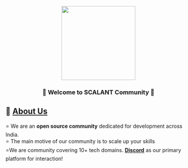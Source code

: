 <div align=center>
    <img width="200px" src="https://user-images.githubusercontent.com/97145602/179227949-af6983bf-f2c6-47fe-854f-4df503cdee13.jpeg" />
</div>
<h3 align="center">
🎉 Welcome to SCALANT Community 🎉
</h3>


<h2>📌 <ins>About Us</ins></h2>
<p>
    ⭐ We are an <b>open source community</b> dedicated for development across India. <br>
    ⭐ The main motive of our community is to scale up your skills <br>
    ⭐We are community covering 10+ tech domains. <b><a href=" https://discord.gg/hktmDREWkg">Discord</a></b> as our primary platform for interaction! <br>
</p>
